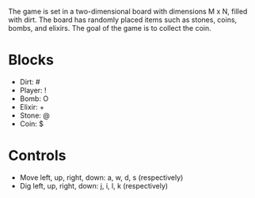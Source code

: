 The game is set in a two-dimensional board with dimensions M x N, filled with dirt. The board has randomly placed items such as stones, coins, bombs, and elixirs. The goal of the game is to collect the coin.

# Blocks
- Dirt: #
- Player: !
- Bomb: O
- Elixir: +
- Stone: @
- Coin: $

# Controls
- Move left, up, right, down: a, w, d, s (respectively)
- Dig left, up, right, down: j, i, l, k (respectively)
